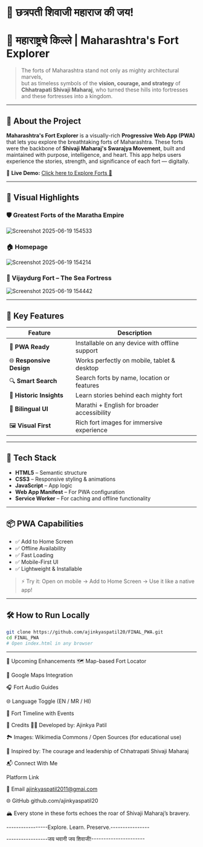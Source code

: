 # 🙏 छत्रपती शिवाजी महाराज की जय!  
# 🏰 महाराष्ट्रचे किल्ले | Maharashtra's Fort Explorer

> The forts of Maharashtra stand not only as mighty architectural marvels,  
> but as timeless symbols of the **vision, courage, and strategy** of  
> **Chhatrapati Shivaji Maharaj**, who turned these hills into fortresses  
> and these fortresses into a kingdom.

---

## 🌟 About the Project

**Maharashtra's Fort Explorer** is a visually-rich **Progressive Web App (PWA)** that lets you explore the breathtaking forts of Maharashtra. These forts were the backbone of **Shivaji Maharaj's Swarajya Movement**, built and maintained with purpose, intelligence, and heart. This app helps users experience the stories, strength, and significance of each fort — digitally.

🔗 **Live Demo:** [Click here to Explore Forts 🧭](https://ajinkyaspatil20.github.io/FINAL_PWA/)

---

## 📸 Visual Highlights
### 🛡️ Greatest Forts of the Maratha Empire
![Screenshot 2025-06-19 154533](https://github.com/user-attachments/assets/f4f744f1-5fec-4010-a830-e1e63ad9fad4)


### 🏠 Homepage
![Screenshot 2025-06-19 154214](https://github.com/user-attachments/assets/3cd82684-a065-4c7b-8bc2-f78ca2f32a26)


### 🌊 Vijaydurg Fort – The Sea Fortress
![Screenshot 2025-06-19 154442](https://github.com/user-attachments/assets/12501efd-f226-4b86-acf2-857d6539a2a3)

---

## 🚀 Key Features

| Feature | Description |
|--------|-------------|
| 📱 **PWA Ready** | Installable on any device with offline support |
| 🌐 **Responsive Design** | Works perfectly on mobile, tablet & desktop |
| 🔍 **Smart Search** | Search forts by name, location or features |
| 🏯 **Historic Insights** | Learn stories behind each mighty fort |
| 💬 **Bilingual UI** | Marathi + English for broader accessibility |
| 🖼️ **Visual First** | Rich fort images for immersive experience |

---

## 🧰 Tech Stack

- **HTML5** – Semantic structure
- **CSS3** – Responsive styling & animations
- **JavaScript** – App logic
- **Web App Manifest** – For PWA configuration
- **Service Worker** – For caching and offline functionality

---

## 📦 PWA Capabilities

- ✅ Add to Home Screen  
- ✅ Offline Availability  
- ✅ Fast Loading  
- ✅ Mobile-First UI  
- ✅ Lightweight & Installable

> ⚡ Try it: Open on mobile → Add to Home Screen → Use it like a native app!

---

## 🛠️ How to Run Locally

```bash
git clone https://github.com/ajinkyaspatil20/FINAL_PWA.git
cd FINAL_PWA
# Open index.html in any browser

```
----
🧭 Upcoming Enhancements
🗺️ Map-based Fort Locator

📍 Google Maps Integration

🎧 Fort Audio Guides

🌐 Language Toggle (EN / MR / HI)

📜 Fort Timeline with Events

🙌 Credits
👨‍💻 Developed by: Ajinkya Patil

🏞️ Images: Wikimedia Commons / Open Sources (for educational use)

🙏 Inspired by: The courage and leadership of Chhatrapati Shivaji Maharaj

📬 Connect With Me

Platform	Link

📧 Email	ajinkyaspatil2011@gmai.com

🌐 GitHub	github.com/ajinkyaspatil20

🏔️ Every stone in these forts echoes the roar of Shivaji Maharaj’s bravery.

-----------------Explore. Learn. Preserve.----------------

-----------------जय भवानी जय शिवाजी!----------------------

